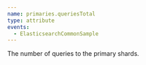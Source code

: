 ```yaml
---
name: primaries.queriesTotal
type: attribute
events:
  - ElasticsearchCommonSample
---
```


The number of queries to the primary shards.